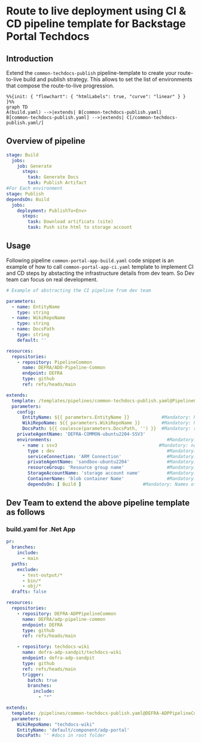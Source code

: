 # Route to live deployment using CI & CD pipeline template for Backstage Portal Techdocs

## Introduction

Extend the `common-techdocs-publish` pipeline-template to create your route-to-live build and publish strategy. This allows to set the list of environments that compose the route-to-live progression.

```mermaid
%%{init: { "flowchart": { "htmlLabels": true, "curve": "linear" } } }%%
graph TD
A(build.yaml) -->|extends| B[common-techdocs-publish.yaml]
B[common-techdocs-publish.yaml] -->|extends| C[/common-techdocs-publish.yaml/]

```


## Overview of pipeline

```yaml
stage: Build
  jobs: 
    job: Generate
      steps: 
        task: Generate Docs
        task: Publish Artifact 
#For Each environment
stage: Publish
dependsOn: Build
  jobs: 
    deployment: PublishTo<Env>
      steps:
        task: Download artificats (site)
        task: Push site html to storage account      

```

## Usage

Following pipeline `common-portal-app-build.yaml` code snippet is an example of how to call `common-portal-app-ci.yaml` template to implement CI and CD steps by abstacting the infrastructure details from dev team. So Dev team can focus on real development.

```yaml
# Example of abstracting the CI pipeline from dev team

parameters:
  - name: EntityName
    type: string
  - name: WikiRepoName
    type: string
  - name: DocsPath
    type: string
    default: ''  

resources:
  repositories:
    - repository: PipelineCommon
      name: DEFRA/ADO-Pipeline-Common
      endpoint: DEFRA
      type: github
      ref: refs/heads/main

extends:
  template: /templates/pipelines/common-techdocs-publish.yaml@PipelineCommon
  parameters:
    config:
      EntityName: ${{ parameters.EntityName }}            #Mandatory: Name of the backstage component in the format default/component/name
      WikiRepoName: ${{ parameters.WikiRepoName }}        #Mandatory: Name of the wiki repo referenced in the template, if self leave blank
      DocsPath: ${{ coalesce(parameters.DocsPath, '') }}  #Mandatory: relative path of the mkdocs file within the repo
    privateAgentName: 'DEFRA-COMMON-ubuntu2204-SSV3'     
    environments:                                           #Mandatory: List of environments to deploy the application
      - name : ssv3                                      #Mandatory: name of the environment
        type : dev                                          #Mandatory: Type of the environment could be [dev,test,staging,prod]. feature branches will be deployed to dev env 
        serviceConnection: 'ARM Connection'                 #Mandatory: Name of the connection to be used for deployment        
        privateAgentName: 'sandbox-ubuntu2204'              #Mandatory:  Name of the private build agent, default will use Azure hosted linux agent.        
        resourceGroup: 'Resource group name'                #Mandatory: Resource group to which the application to be deployed
        StorageAccountName: 'storage account name'          #Mandatory:  storage account to store the generated docs 
        ContainerName: 'blob container Name'                #Mandatory: Blob container Name        
        dependsOn: [ Build ]                       #Mandatory: Names of one ore more stages. Build stage is mandatory for all deployments


```

## Dev Team to extend the above pipeline template as follows

### build.yaml for .Net App

```yaml
pr:
  branches:
    include:
      - main
  paths:
    exclude:
      - test-output/*
      - bin/*
      - obj/*
  drafts: false

resources:
  repositories:
    - repository: DEFRA-ADPPipelineCommon
      name: DEFRA/adp-pipeline-common
      endpoint: DEFRA
      type: github
      ref: refs/heads/main

    - repository: techdocs-wiki
      name: defra-adp-sandpit/techdocs-wiki
      endpoint: defra-adp-sandpit
      type: github
      ref: refs/heads/main
      trigger:
        batch: true
        branches:
          include:
            - "*"

extends:
  template: /pipelines/common-techdocs-publish.yaml@DEFRA-ADPPipelineCommon
  parameters:
    WikiRepoName: "techdocs-wiki"
    EntityName: 'default/component/adp-portal'
    DocsPath: '' #docs in root folder
```
